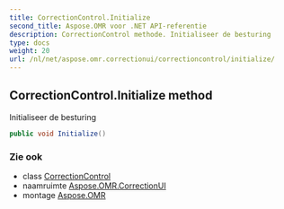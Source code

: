 ```yaml
---
title: CorrectionControl.Initialize
second_title: Aspose.OMR voor .NET API-referentie
description: CorrectionControl methode. Initialiseer de besturing
type: docs
weight: 20
url: /nl/net/aspose.omr.correctionui/correctioncontrol/initialize/
---
```

## CorrectionControl.Initialize method

Initialiseer de besturing

```csharp
public void Initialize()
```

### Zie ook

* class [CorrectionControl](../)
* naamruimte [Aspose.OMR.CorrectionUI](../../correctioncontrol/)
* montage [Aspose.OMR](../../../)


